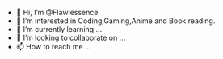 - 👋 Hi, I’m @Flawlessence
- 👀 I’m interested in Coding,Gaming,Anime and Book reading.
- 🌱 I’m currently learning ...
- 💞️ I’m looking to collaborate on ...
- 📫 How to reach me ...

<!---
Flawlessence/Flawlessence is a ✨ special ✨ repository because its `README.md` (this file) appears on your GitHub profile.
You can click the Preview link to take a look at your changes.
--->
